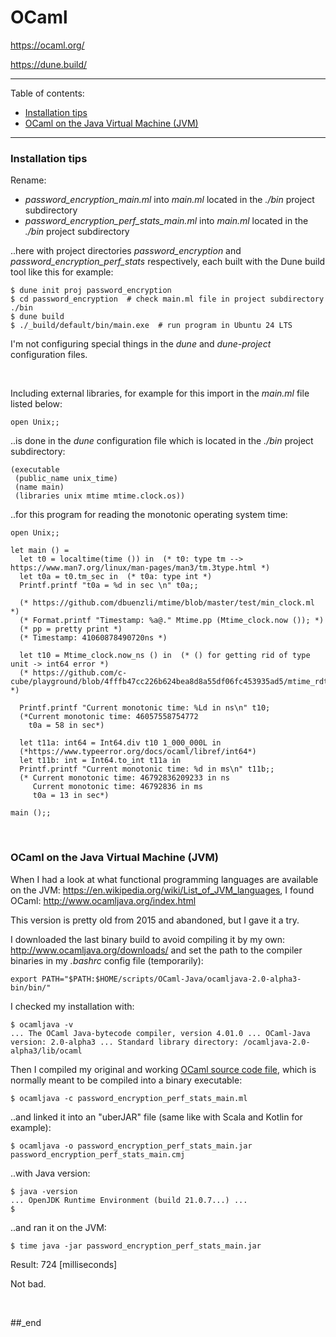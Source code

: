 # OCaml

https://ocaml.org/

https://dune.build/

---

Table of contents:

- [Installation tips](#installation-tips)
- [OCaml on the Java Virtual Machine (JVM)](#ocaml-on-the-java-virtual-machine-jvm)

---

### Installation tips

Rename:

- _password_encryption_main.ml_ into _main.ml_ located in the _./bin_ project subdirectory
- _password_encryption_perf_stats_main.ml_ into _main.ml_ located in the _./bin_ project subdirectory

..here with project directories _password_encryption_ and _password_encryption_perf_stats_ respectively, each built with the Dune build tool like this for example:

```
$ dune init proj password_encryption
$ cd password_encryption  # check main.ml file in project subdirectory ./bin
$ dune build
$ ./_build/default/bin/main.exe  # run program in Ubuntu 24 LTS
```
I'm not configuring special things in the _dune_ and _dune-project_ configuration files.

<br/>

Including external libraries, for example for this import in the _main.ml_ file listed below:

```
open Unix;;
```

..is done in the _dune_ configuration file which is located in the _./bin_ project subdirectory:

```
(executable
 (public_name unix_time)
 (name main)
 (libraries unix mtime mtime.clock.os))
```

..for this program for reading the monotonic operating system time:

```
open Unix;;

let main () =
  let t0 = localtime(time ()) in  (* t0: type tm --> https://www.man7.org/linux/man-pages/man3/tm.3type.html *)
  let t0a = t0.tm_sec in  (* t0a: type int *)
  Printf.printf "t0a = %d in sec \n" t0a;;
  
  (* https://github.com/dbuenzli/mtime/blob/master/test/min_clock.ml *)
  (* Format.printf "Timestamp: %a@." Mtime.pp (Mtime_clock.now ()); *)
  (* pp = pretty print *)
  (* Timestamp: 41060878490720ns *)
  
  let t10 = Mtime_clock.now_ns () in  (* () for getting rid of type unit -> int64 error *)
  (* https://github.com/c-cube/playground/blob/4fffb47cc226b624bea8d8a55df06fc453935ad5/mtime_rdtsc_bench/main.ml#L7 *)
  
  Printf.printf "Current monotonic time: %Ld in ns\n" t10;
  (*Current monotonic time: 46057558754772
    t0a = 58 in sec*)
    
  let t11a: int64 = Int64.div t10 1_000_000L in
  (*https://www.typeerror.org/docs/ocaml/libref/int64*)
  let t11b: int = Int64.to_int t11a in
  Printf.printf "Current monotonic time: %d in ms\n" t11b;;
  (* Current monotonic time: 46792836209233 in ns
     Current monotonic time: 46792836 in ms
     t0a = 13 in sec*)

main ();;
```

<br/>

### OCaml on the Java Virtual Machine (JVM)

When I had a look at what functional programming languages are available on the JVM: https://en.wikipedia.org/wiki/List_of_JVM_languages, I found OCaml: http://www.ocamljava.org/index.html

This version is pretty old from 2015 and abandoned, but I gave it a try.

I downloaded the last binary build to avoid compiling it by my own: http://www.ocamljava.org/downloads/ and set the path to the compiler binaries in my
_.bashrc_ config file (temporarily):

```
export PATH="$PATH:$HOME/scripts/OCaml-Java/ocamljava-2.0-alpha3-bin/bin/"
```

I checked my installation with:

```
$ ocamljava -v
... The OCaml Java-bytecode compiler, version 4.01.0 ... OCaml-Java version: 2.0-alpha3 ... Standard library directory: /ocamljava-2.0-alpha3/lib/ocaml
```

Then I compiled my original and working [OCaml source code file](https://github.com/practicalcomputerscience/MicrobenchmarkGPHLlanguages/blob/main/03%20-%20source%20code/02%20-%20functional%20languages/OCaml/password_encryption_perf_stats_main.ml), which is normally meant to be compiled into a binary executable:

```
$ ocamljava -c password_encryption_perf_stats_main.ml
```

..and linked it into an "uberJAR" file (same like with Scala and Kotlin for example):

```
$ ocamljava -o password_encryption_perf_stats_main.jar password_encryption_perf_stats_main.cmj
```

..with Java version:

```
$ java -version
... OpenJDK Runtime Environment (build 21.0.7...) ...
$
```

..and ran it on the JVM:

```
$ time java -jar password_encryption_perf_stats_main.jar
```

Result: 724 [milliseconds] 

Not bad.

<br/>

##_end

